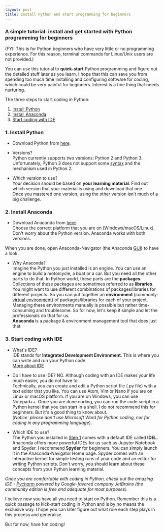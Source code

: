 ```yaml
---
layout: post
title: Install Python and start programming for beginners
---
```


### A simple tutorial: install and get started with Python programming for beginners
(FYI: This is for Python beginners who have very little or no programming experience. For this reason, terminal commands for Linux/Unix users are not provided.)  

You can use this tutorial to **quick-start** Python programming and figure out the detailed stuff later as you learn. I hope that this can save you from spending too much time installing and configuring software for coding, which could be very painful for beginners. Interest is a fine thing that needs nurturing.  

The three steps to start coding in Python:
1. [Install Python](#1-install-python)
2. [Install Anaconda](#2-install-anaconda)
3. [Start coding with IDE](#3-start-coding-with-ide)

### 1. Install Python
- Download Python from [here](https://www.python.org/downloads/). 

- Versions?  
Python currently supports two versions: Python 2 and Python 3. Unfortunately, Python 3 does not support some [syntax](https://en.wikipedia.org/wiki/Syntax_(programming_languages)) and the mechanism used in Python 2.
 
- Which version to use?  
Your decision should be based on **your learning material**. Find out which version that your material is using and download that one.  
Once you mastered one version, using the other version isn't much of a big challenge.

### 2. Install Anaconda

- Download Anaconda from [here](https://www.continuum.io/downloads).  
Choose the correct platform that you are on (Windows/macOS/Linux).  
Don't worry about the Python version. Anaconda works with both versions.  

When you are done, open Anaconda-Navigator (the Anaconda [GUI](https://en.wikipedia.org/wiki/Graphical_user_interface)) to have a look.

- Why Anaconda?  
Imagine the Python you just installed is an engine. You can use an engine to build a motorcycle, a boat or a car. But you need all the other parts to do that. In Python world, these parts are the **packages**. Collections of these packages are sometimes referred to as **libraries**. You might want to use different combinations of packages/libraries for different projects. So you can put together an **environment** (commonly: [virtual environment][virtual-env]) of packages/libraries for each of your project. Managing these environments manually is possible but rather time-consuming and troublesome. So for now, let's keep it simple and let the professionals do that for us.  
**Anaconda** is a package & environment management tool that does just that.  

[virtual-env]:https://realpython.com/blog/python/python-virtual-environments-a-primer/


### 3. Start coding with IDE

- What's IDE?  
IDE stands for **Integrated Development Environment**. This is where you can write and run your Python code.  
[More about IDE](https://en.wikipedia.org/wiki/Integrated_development_environment)

- Do I have to use IDE?
NO. Although coding with an IDE makes your life much easier, you do not have to.  
Technically, you can create and edit a Python script file (.py file) with a text editor that you like. You can use Atom, Vim or Nano if you are on Linux or macOS platform. If you are on Windows, you can use Notepad++. Once you are done coding, you can run the code script in a Python kernel that you can start in a shell. I do not recommend this for beginners. But it's a good thing to know about.  
(*Notice: please don't use Microsoft Word for Python coding, nor for coding in any programming language*).  

- Which IDE to use?  
The Python you installed in [Step 1](#1-install-python) comes with a default IDE called **IDEL**. Anaconda offers more powerful IDEs for us such as Jupyter Notebook and Spyder. I recommend **Spyder** for beginners. You can simply launch it in the Anaconda-Navigator Home page. Spyder comes with an interactive kernel for simple testing runs of your code and an editor for writing Python scripts. Don't worry, you should learn about these concepts from your Python learning material.  
  
  
*Once you are comfortable with coding in Python, check out the amazing IDE - [Pycharm](https://www.jetbrains.com/pycharm) powered by Google-favored company JetBrains (the community edition is free and adequate for most purposes).*

I believe now you have all you need to start on Python. Remember this is a quick passage to kick-start coding in Python and is by no means the exclusive way. I hope you can later figure out what role each step plays in this process and generalise.  

But for now, have fun coding!
